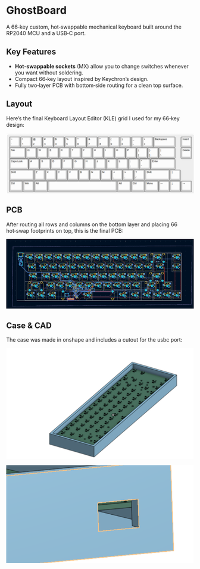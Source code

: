 # GhostBoard

A 66‑key custom, hot‑swappable mechanical keyboard built around the RP2040 MCU and a USB‑C port.

## Key Features
- **Hot‑swappable sockets** (MX) allow you to change switches whenever you want without soldering.  
- Compact 66‑key layout inspired by Keychron’s design.  
- Fully two‑layer PCB with bottom‑side routing for a clean top surface.  

## Layout
Here’s the final Keyboard Layout Editor (KLE) grid I used for my 66‑key design:

![KLE Layout](images\leopoldfc660m_layout.png)

## PCB
After routing all rows and columns on the bottom layer and placing 66 hot‑swap footprints on top, this is the final PCB:

![Final PCB](images/pcb.png)

## Case & CAD
The case was made in onshape and includes a cutout for the usbc port:

![Full Case in Onshape](images/full_angle_cad.png)

![image showing the hole for usbc connector in the case](images\angle_usbc_cad.png)
